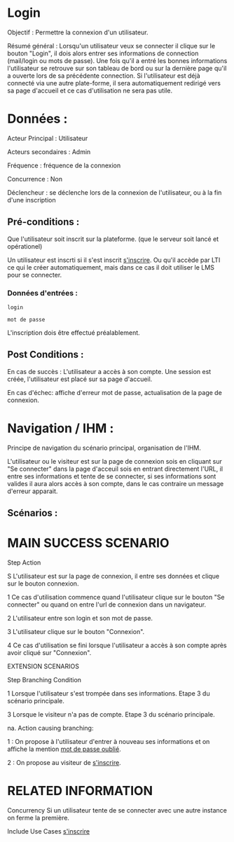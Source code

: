 # Login


Objectif :  Permettre la connexion d'un utilisateur.

Résumé général : Lorsqu'un utilisateur veux se connecter il clique sur le bouton "Login", il dois alors entrer ses informations de connection (mail/login ou mots de passe). Une fois qu'il a entré les bonnes informations l'utilisateur se retrouve sur son tableau de bord ou sur la dernière page qu'il a ouverte lors de sa précédente connection.
                 Si l'utilisateur est déjà connecté via une autre plate-forme, il sera automatiquement redirigé vers sa page d'accueil et ce cas d'utilisation ne sera pas utile.

# Données :

Acteur Principal : Utilisateur

Acteurs secondaires : Admin

Fréquence   : fréquence de la connexion

Concurrence : Non

Déclencheur : se déclenche lors de la connexion de l'utilisateur, ou à la fin d'une inscription

## Pré-conditions :

Que l'utilisateur soit inscrit sur la plateforme. (que le serveur soit lancé et opérationel)

Un utilisateur est inscrti si il s'est inscrit  [s'inscrire](../visiteur/inscription.md).
Ou qu'il accède par LTI ce qui le créer automatiquement, mais dans ce cas il doit utiliser le LMS pour se connecter. 

### Données d'entrées :
	login

	mot de passe


L'inscription dois être effectué préalablement.

## Post Conditions :

En cas de succès : L'utilisateur a accès à son compte. Une session est créée, l'utilisateur est placé sur sa page d'accueil.

En cas d'échec: affiche d'erreur mot de passe, actualisation de la page de connexion.

# Navigation / IHM  :

Principe de navigation du scénario principal, organisation de l'IHM.

L'utilisateur ou le visiteur est sur la page de connexion sois en cliquant sur "Se connecter" dans la page d'acceuil sois en entrant directement l'URL, il entre ses informations et tente de se connecter, si ses informations sont valides il aura alors accès à son compte, dans le cas contraire un message d'erreur apparait.

## Scénarios :

# MAIN SUCCESS SCENARIO

Step    Action

S    L'utilisateur est sur la page de connexion, il entre ses données et clique sur le bouton connexion.

1    Ce cas d'utilisation commence quand l'utilisateur clique sur le bouton "Se connecter" ou quand on entre l'url de connexion dans un navigateur.

2    L'utilisateur entre son login et son mot de passe.

3    L'utilisateur clique sur le bouton "Connexion".

4    Ce cas d'utilisation se fini lorsque l'utilisateur a accès à son compte après avoir cliqué sur "Connexion".

EXTENSION SCENARIOS

Step    Branching Condition

1	 Lorsque l'utilisateur s'est trompée dans ses informations. Etape 3 du scénario principale.

3	 Lorsque le visiteur n'a pas de compte. Etape 3 du scénario principale.

na.  Action causing branching:

1 : On propose à l'utilisateur d'entrer à nouveau ses informations et on affiche la mention [mot de passe oublié](./oubliemdp.md).

2 : On propose au visiteur de [s'inscrire](../visiteur/inscription.md).


# RELATED INFORMATION

Concurrency    Si un utilisateur tente de se connecter avec une autre instance on ferme la première.

Include Use Cases    [s'inscrire](../visiteur/inscription.md)


<!--- 
Author : Jordan
Validator : Raphael 
-->
 
